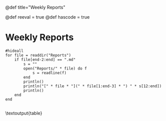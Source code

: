 @def title="Weekly Reports"

@def reeval = true
@def hascode = true
# Weekly Reports


```julia:table
#hideall
for file = readdir("Reports")
	if file[end-2:end] == ".md"
		s = ""
		open("Reports/" * file) do f
			s = readline(f)
		end
		println()
		println("[" * file * "](" * file[1:end-3] * ") " * s[12:end])
		println()
	end
end
	
```

\textoutput{table}
